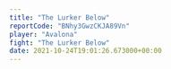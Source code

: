 ```yaml
---
title: "The Lurker Below"
reportCode: "BNhy3GwzCKJA89Vn"
player: "Avalona"
fight: "The Lurker Below"
date: 2021-10-24T19:01:26.673000+00:00
---
```

